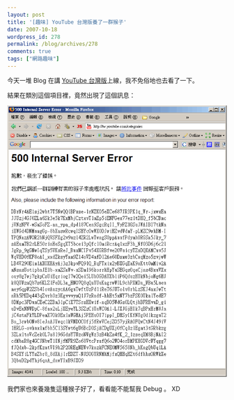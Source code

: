 ```yaml
---
layout: post
title: '[趣味] YouTube 台灣版養了一群猴子'
date: 2007-10-18
wordpress_id: 278
permalink: /blog/archives/278
comments: true
tags: ["網路趣味"]
---
```


今天一堆 Blog 在講 [YouTube 台灣版](http://tw.youtube.com/)上線，我不免俗地也去看了一下。

結果在類別這個項目裡，竟然出現了這個訊息：

![YouTube Error](/resources/youtube-tw/youtube_error.gif)

我們家也來養幾隻這種猴子好了，看看能不能幫我 Debug 。 XD 
